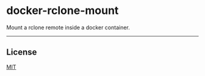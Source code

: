 # docker-rclone-mount
Mount a rclone remote inside a docker container.

----
## License
[MIT](LICENSE)
